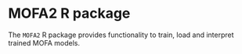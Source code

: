 # MOFA2 R package

The `MOFA2` R package provides functionality to train, load and interpret trained MOFA models.
